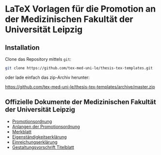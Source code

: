 # LaTeX Vorlagen für die Promotion an der Medizinischen Fakultät der Universität Leipzig

## Installation

Clone das Repository mittels `git`:

```bash
git clone https://github.com/tex-med-uni-le/thesis-tex-templates.git
```

oder lade einfach das zip-Archiv herunter:

https://github.com/tex-med-uni-le/thesis-tex-templates/archive/master.zip

## Offizielle Dokumente der Medizinischen Fakultät der Universität Leipzig

 - [Promotionsordnung](http://www.uniklinikum-leipzig.de/f-Download-d-file.html?id=62)
 - [Anlangen der Promotionsordnung](http://www.uniklinikum-leipzig.de/f-Download-d-file.html?id=63)
 - [Merkblatt](http://www.uniklinikum-leipzig.de/f-Download-d-file.html?id=533)
 - [Eigenständigkeitserklärung](http://www.uniklinikum-leipzig.de/f-Download-d-file.html?id=68)
 - [Einreichungserklärung](http://www.uniklinikum-leipzig.de/f-Download-d-file.html?id=460)
 - [Gestaltungsvorschrift Titelblatt](http://www.uniklinikum-leipzig.de/f-Download-d-file.html?id=71)
